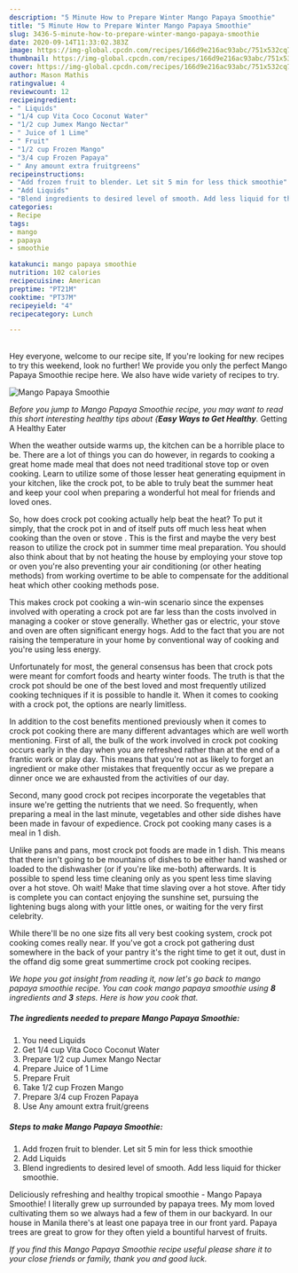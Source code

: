 ```yaml
---
description: "5 Minute How to Prepare Winter Mango Papaya Smoothie"
title: "5 Minute How to Prepare Winter Mango Papaya Smoothie"
slug: 3436-5-minute-how-to-prepare-winter-mango-papaya-smoothie
date: 2020-09-14T11:33:02.383Z
image: https://img-global.cpcdn.com/recipes/166d9e216ac93abc/751x532cq70/mango-papaya-smoothie-recipe-main-photo.jpg
thumbnail: https://img-global.cpcdn.com/recipes/166d9e216ac93abc/751x532cq70/mango-papaya-smoothie-recipe-main-photo.jpg
cover: https://img-global.cpcdn.com/recipes/166d9e216ac93abc/751x532cq70/mango-papaya-smoothie-recipe-main-photo.jpg
author: Mason Mathis
ratingvalue: 4
reviewcount: 12
recipeingredient:
- " Liquids"
- "1/4 cup Vita Coco Coconut Water"
- "1/2 cup Jumex Mango Nectar"
- " Juice of 1 Lime"
- " Fruit"
- "1/2 cup Frozen Mango"
- "3/4 cup Frozen Papaya"
- " Any amount extra fruitgreens"
recipeinstructions:
- "Add frozen fruit to blender. Let sit 5 min for less thick smoothie"
- "Add Liquids"
- "Blend ingredients to desired level of smooth. Add less liquid for thicker smoothie."
categories:
- Recipe
tags:
- mango
- papaya
- smoothie

katakunci: mango papaya smoothie 
nutrition: 102 calories
recipecuisine: American
preptime: "PT21M"
cooktime: "PT37M"
recipeyield: "4"
recipecategory: Lunch

---
```

<br>
Hey everyone, welcome to our recipe site, If you're looking for new recipes to try this weekend, look no further! We provide you only the perfect Mango Papaya Smoothie recipe here. We also have wide variety of recipes to try.
<br>


![Mango Papaya Smoothie](https://img-global.cpcdn.com/recipes/166d9e216ac93abc/751x532cq70/mango-papaya-smoothie-recipe-main-photo.jpg)

<i>Before you jump to Mango Papaya Smoothie recipe, you may want to read this short interesting healthy tips about {<strong>Easy Ways to Get Healthy</strong>.</i>
Getting A Healthy Eater


When the weather outside warms up, the kitchen can be a horrible place to be. There are a lot of things you can do however, in regards to cooking a great home made meal that does not need traditional stove top or oven cooking. Learn to utilize some of those lesser heat generating equipment in your kitchen, like the crock pot, to be able to truly beat the summer heat and keep your cool when preparing a wonderful hot meal for friends and loved ones.

So, how does crock pot cooking actually help beat the heat? To put it simply, that the crock pot in and of itself puts off much less heat when cooking than the oven or stove . This is the first and maybe the very best reason to utilize the crock pot in summer time meal preparation. You should also think about that by not heating the house by employing your stove top or oven you're also preventing your air conditioning (or other heating methods) from working overtime to be able to compensate for the additional heat which other cooking methods pose.

This makes crock pot cooking a win-win scenario since the expenses involved with operating a crock pot are far less than the costs involved in managing a cooker or stove generally. Whether gas or electric, your stove and oven are often significant energy hogs. Add to the fact that you are not raising the temperature in your home by conventional way of cooking and you're using less energy.

Unfortunately for most, the general consensus has been that crock pots were meant for comfort foods and hearty winter foods.  The truth is that the crock pot should be one of the best loved and most frequently utilized cooking techniques if it is possible to handle it. When it comes to cooking with a crock pot, the options are nearly limitless.  



In addition to the cost benefits mentioned previously when it comes to crock pot cooking there are many different advantages which are well worth mentioning. First of all, the bulk of the work involved in crock pot cooking occurs early in the day when you are refreshed rather than at the end of a frantic work or play day. This means that you're not as likely to forget an ingredient or make other mistakes that frequently occur as we prepare a dinner once we are exhausted from the activities of our day.

Second, many good crock pot recipes incorporate the vegetables that insure we're getting the nutrients that we need. So frequently, when preparing a meal in the last minute, vegetables and other side dishes have been made in favour of expedience. Crock pot cooking many cases is a meal in 1 dish.

 Unlike pans and pans, most crock pot foods are made in 1 dish. This means that there isn't going to be mountains of dishes to be either hand washed or loaded to the dishwasher (or if you're like me-both) afterwards. It is possible to spend less time cleaning only as you spent less time slaving over a hot stove. Oh wait! Make that time slaving over a hot stove. After tidy is complete you can contact enjoying the sunshine set, pursuing the lightening bugs along with your little ones, or waiting for the very first celebrity.

While there'll be no one size fits all very best cooking system, crock pot cooking comes really near. If you've got a crock pot gathering dust somewhere in the back of your pantry it's the right time to get it out, dust in the offand dig some great summertime crock pot cooking recipes.


<i>We hope you got insight from reading it, now let's go back to mango papaya smoothie recipe. You can cook mango papaya smoothie using <strong>8</strong> ingredients and <strong>3</strong> steps. Here is how you cook that.
</i>

##### The ingredients needed to prepare Mango Papaya Smoothie:

1. You need  Liquids
1. Get 1/4 cup Vita Coco Coconut Water
1. Prepare 1/2 cup Jumex Mango Nectar
1. Prepare  Juice of 1 Lime
1. Prepare  Fruit
1. Take 1/2 cup Frozen Mango
1. Prepare 3/4 cup Frozen Papaya
1. Use  Any amount extra fruit/greens


##### Steps to make Mango Papaya Smoothie:

1. Add frozen fruit to blender. Let sit 5 min for less thick smoothie
1. Add Liquids
1. Blend ingredients to desired level of smooth. Add less liquid for thicker smoothie.


Deliciously refreshing and healthy tropical smoothie - Mango Papaya Smoothie! I literally grew up surrounded by papaya trees. My mom loved cultivating them so we always had a few of them in our backyard. In our house in Manila there&#39;s at least one papaya tree in our front yard. Papaya trees are great to grow for they often yield a bountiful harvest of fruits. 

<i>If you find this Mango Papaya Smoothie recipe useful please share it to your close friends or family, thank you and good luck.</i>
